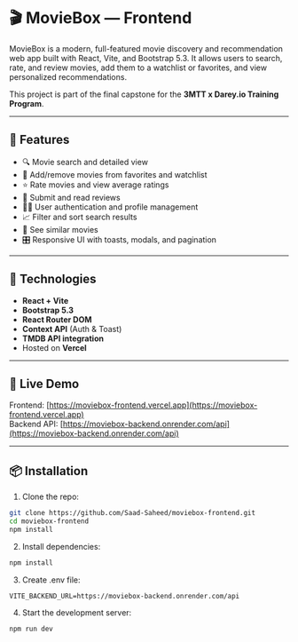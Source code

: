 # 🎬 MovieBox — Frontend

MovieBox is a modern, full-featured movie discovery and recommendation web app built with React, Vite, and Bootstrap 5.3. It allows users to search, rate, and review movies, add them to a watchlist or favorites, and view personalized recommendations.

This project is part of the final capstone for the **3MTT x Darey.io Training Program**.

---

## 🚀 Features

- 🔍 Movie search and detailed view
- 🌟 Add/remove movies from favorites and watchlist
- ⭐ Rate movies and view average ratings
- 📝 Submit and read reviews
- 🧑‍💼 User authentication and profile management
- 📈 Filter and sort search results
- 🍿 See similar movies
- 🎛 Responsive UI with toasts, modals, and pagination

---

## 🔧 Technologies

- **React + Vite**
- **Bootstrap 5.3**
- **React Router DOM**
- **Context API** (Auth & Toast)
- **TMDB API integration**
- Hosted on **Vercel**

---

## 🚀 Live Demo

Frontend: [https://moviebox-frontend.vercel.app](https://moviebox-frontend.vercel.app)  
Backend API: [https://moviebox-backend.onrender.com/api](https://moviebox-backend.onrender.com/api)

---

## 📦 Installation

1. Clone the repo:

```bash
git clone https://github.com/Saad-Saheed/moviebox-frontend.git
cd moviebox-frontend
npm install
```

2. Install dependencies:
```bash
npm install
```

3. Create .env file:

```env
VITE_BACKEND_URL=https://moviebox-backend.onrender.com/api
```
4. Start the development server:

```bash
npm run dev
```